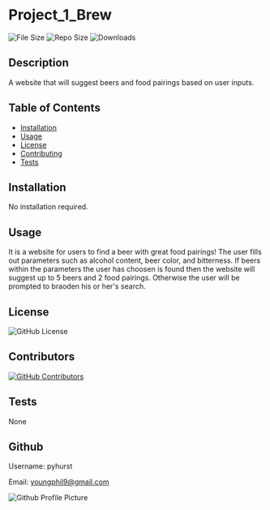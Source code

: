 
# Project_1_Brew

![File Size](https://img.shields.io/github/size/pyhurst/Project_1_Brew)
![Repo Size](https://img.shields.io/github/repo-size/pyhurst/Project_1_Brew)
![Downloads](https://img.shields.io/github/downloads/pyhurst/Project_1_Brew/total)

## Description

A website that will suggest beers and food pairings based on user inputs.

## Table of Contents

- [Installation](#installation)
- [Usage](#usage)
- [License](#license)
- [Contributing](#contributing)
- [Tests](#tests)

## Installation

No installation required.

## Usage

It is a website for users to find a beer with great food pairings! The user fills out parameters such as alcohol content, beer color, and bitterness. If beers within the parameters the user has choosen is found then the website will suggest up to 5 beers and 2 food pairings. Otherwise the user will be prompted to braoden his or her's search.

## License

![GitHub License](https://img.shields.io/github/license/pyhurst/Project_1_Brew)

## Contributors

[![GitHub Contributors](https://img.shields.io/github/contributors/pyhurst/Project_1_Brew)](https://GitHub.com/pyhurst/Project_1_Brew/graphs/contributors/)

## Tests

None

## Github

Username: pyhurst

Email: youngphil9@gmail.com

![Github Profile Picture](https://avatars2.githubusercontent.com/pyhurst)

